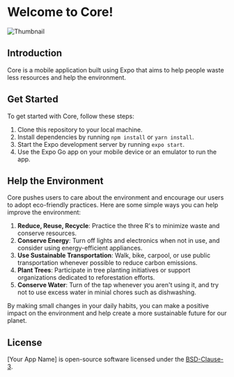 # Welcome to Core!

![Thumbnail](thumbnail.png")

## Introduction

Core is a mobile application built using Expo that aims to help people waste less resources and help the environment.

## Get Started

To get started with Core, follow these steps:

1. Clone this repository to your local machine.
2. Install dependencies by running `npm install` or `yarn install`.
3. Start the Expo development server by running `expo start`.
4. Use the Expo Go app on your mobile device or an emulator to run the app.

## Help the Environment

Core pushes users to care about the environment and encourage our users to adopt eco-friendly practices. Here are some simple ways you can help improve the environment:

1. **Reduce, Reuse, Recycle**: Practice the three R's to minimize waste and conserve resources.
2. **Conserve Energy**: Turn off lights and electronics when not in use, and consider using energy-efficient appliances.
3. **Use Sustainable Transportation**: Walk, bike, carpool, or use public transportation whenever possible to reduce carbon emissions.
4. **Plant Trees**: Participate in tree planting initiatives or support organizations dedicated to reforestation efforts.
5. **Conserve Water**: Turn of the tap whenever you aren't using it, and try not to use excess water in minial chores such as dishwashing.

By making small changes in your daily habits, you can make a positive impact on the environment and help create a more sustainable future for our planet.

## License

[Your App Name] is open-source software licensed under the [BSD-Clause-3](https://opensource.org/license/bsd-3-clause).
